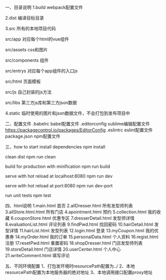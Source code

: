 一、目录说明
1.build
  webpack配置文件

2.dist
  编译目标目录

3.src
  所有的本地项目代码

  src/app
    对应每个html的vue组件

  src/assets
    css和图片

  src/components
    组件

  src/entrys
    对应每个app组件的入口js

  src/html
    页面模板

  src/js
    自己封装的js方法

  src/libs
    第三方js库和第三方json数据

4.static
  临时使用的图片和json数据文件，不会打包到发布项目中

二、配置文件
.babelrc                babel配置文件
.editorconfig           sublime编辑配置文件 https://packagecontrol.io/packages/EditorConfig
.eslintrc               eslint配置文件
package.json            npm配置文件

三、how to start
install dependencies
npm install

clean dist
npm run clean

build for production with minification
npm run build

serve with hot reload at localhost:8080
npm run dev

serve with hot reload at port:8080
npm run dev-port

run unit tests
npm test

四、html说明
1.main.html                    首页
2.allDresser.html              所有发型师列表
3.allStore.html.html           所有门店
4.apointment.html              预约
5.collection.html              我的收藏
6.couponStore.html             优惠专区
7.dresserDetail.html           发型师详情
8.evaluationList.html          评论列表
9.findPwd.html                 找回密码
10.hairDetail.html             发型详情
11.hairList.html               发型列表
12.login.html                  登录
13.myCoupon.html               我的优惠券
14.myOrder.html                我的订单
15.personalData.html           个人资料
16.regist.html                 注册
17.resetPwd.html               重置密码
18.shopDresser.html            门店发型师列表
19.storeDetail.html            门店详情
20.userCenter.html             个人中心
21.writeComment.html           填写评论

五、不同环境配置
1、打包发环境时resourcePath配置为../
2、本地resourcePath配置为本地服务器的绝对地址
3、本地调用接口配置proxy地址
